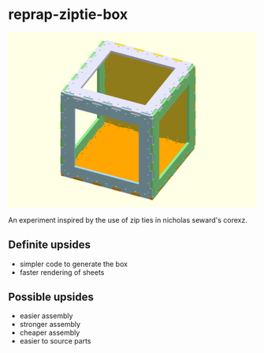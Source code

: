 # reprap-ziptie-box

![rendered picture of ziptie box](preview.png)

An experiment inspired by the use of zip ties in nicholas seward's corexz.

## Definite upsides

  * simpler code to generate the box
  * faster rendering of sheets

## Possible upsides

  * easier assembly
  * stronger assembly
  * cheaper assembly
  * easier to source parts
